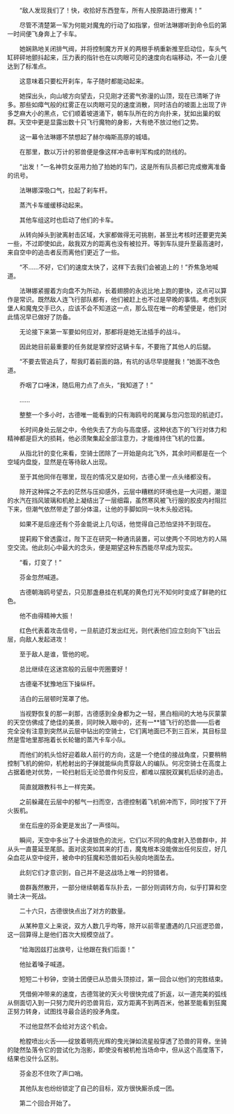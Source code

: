 　　“敌人发现我们了！快，收拾好东西登车，所有人按原路进行撤离！”

　　尽管不清楚第一军为何能对魔鬼的行动了如指掌，但听法琳娜听到命令后的第一时间便飞身奔上了卡车。

　　她娴熟地关闭排气阀，并将控制魔方开关的两根手柄重新推至启动位，车头气缸砰砰地颤抖起来，压力表的指针也在以肉眼可见的速度向右端移动，不一会儿便达到了标准点。

　　这意味着只要松开刹车，车子随时都能动起来。

　　她探出头，向山坡方向望去，只见刚才还雾气弥漫的山顶，现在已清晰了许多。那些如瘴气般的红雾正在以肉眼可见的速度消散，同时洁白的坡面上出现了许多芝麻大小的黑点，它们顺着坡道涌下，朝车队所在的方向扑来，犹如出巢的蚁群。天空中更是显露出数十只飞行魔物的身影，大有绝不放过他们之势。

　　这一幕令法琳娜不禁想起了赫尔梅斯高原的城墙。

　　在那里，数以万计的邪兽便是像这样冲击审判军构成的防线的。

　　“出发！”一名神罚女巫用力拍了拍她的车门，这是所有队员都已完成撤离准备的讯号。

　　法琳娜深吸口气，拉起了刹车杆。

　　蒸汽卡车缓缓移动起来。

　　其他车组这时也启动了他们的卡车。

　　从转向掉头到驶离射击区域，大家都做得无可挑剔，甚至比考核时还要更完美一些，不过即使如此，敌我双方的距离也没有被拉开。等到车队提升至最高速时，来自空中的追击者反而离他们更近了一些。

　　“不……不好，它们的速度太快了，这样下去我们会被追上的！”乔焦急地喊道。

　　法琳娜紧握着方向盘不为所动，长着翅膀的永远比地上跑的要快，这点可以算作是常识。既然敌人连飞行部队都有，他们被赶上也不过是早晚的事情。考虑到灰堡人和魔鬼交手已久，应该不会不知道这一点，那么现在唯一的希望便是，他们对此情况早已做好了防备。

　　无论接下来第一军要如何应对，那都将是她无法插手的战斗。

　　因此她目前最重要的任务就是掌控好这辆卡车，不要拖了其他人的后腿。

　　“不要去管追兵了，帮我盯着前面的路，有坑的话尽早提醒我！”她面不改色道。

　　乔咽了口唾沫，随后用力点了点头，“我知道了！”

　　……

　　整整一个多小时，古德唯一能看到的只有海鸥号的尾翼与忽闪忽现的航迹灯。

　　长时间身处云层之中，令他失去了方向与高度感，这种状态下的飞行对体力和精神都是巨大的损耗，他必须聚集起全部注意力，才能维持住飞机的位置。

　　从指北针的变化来看，空骑士团除了一开始是向北飞外，其余时间都是在一个空域内盘旋，显然是在等待敌人出现。

　　至于其他同伴在哪里，现在的情况又是如何，古德心里一点头绪都没有。

　　除开这种挥之不去的茫然与压抑感外，云层中糟糕的环境也是一大问题，潮湿的水汽在挡风玻璃和机舱上凝结出了一层细霜，虽然寒风被飞行服的胶皮内衬阻拦下来，但潮气依然带走了部分体温，让他的手脚如同一块木头般迟钝。

　　如果不是后座还有个芬金能说上几句话，他觉得自己恐怕坚持不到现在。

　　提莉殿下曾透露过，陛下正在研究一种通讯装置，可以使两个不同地方的人隔空交流。他此刻心中最大的念头，便是期望这种东西能尽早成为现实。

　　“看，灯变了！”

　　芬金忽然喊道。

　　古德朝海鸥号望去，只见那盏悬挂在机尾的黄色灯光不知何时变成了鲜艳的红色。

　　他不由得精神大振！

　　红色代表着攻击信号，一旦航迹灯发出红光，则代表他们应立刻向下飞出云层，向敌人发起进攻！

　　至于敌人是谁，管他的呢。

　　总比继续在这迷宫般的云层中兜圈要好！

　　古德毫不犹豫地压下操纵杆。

　　洁白的云层顿时笼罩了他。

　　当视野恢复的那一刹那，古德感到全身都为之一轻，黑白相间的大地与灰蒙蒙的天空仿佛成了绝佳的美景，同时映入眼中的，还有一**错飞行的恐兽——后者完全没有注意到突然从云层中钻出的空骑士，它们离地面已不到三百米，其目标显然是雪地里那拖着长长轮辙的蒸汽卡车小队。

　　而他们的机头恰好迎着敌人前行的方向，这是一个绝佳的接战角度，只要稍稍控制飞机的俯仰，机枪射出的子弹就能纵向贯穿敌人的编队。何况空骑士在高度上占据着绝对优势，一轮扫射后无论恐兽作何反应，都难以摆脱双翼机后续的追击。

　　简直就跟教科书上一样完美。

　　之前躲藏在云层中的郁气一扫而空，古德控制着飞机俯冲而下，同时按下了开火扳机。

　　坐在后座的芬金更是发出了一声怪叫。

　　瞬间，天空中多出了十余道银色的流光，它们以不同的角度射入恐兽群中，并从头一直蔓延至尾部。面对这突如其来的打击，魔鬼根本没能做出任何反应，好几朵血花从空中绽开，被命中的狂魔和恐兽如石头般向地面坠去。

　　此刻它们才意识到，自己并不是这战场上唯一的狩猎者。

　　兽群轰然散开，一部分继续朝着车队扑去，一部分则调转方向，似乎打算和空骑士决一死战。

　　二十六只，古德很快点出了对方的数量。

　　从某种意义上来说，双方人数几乎均等，除开以前零星遭遇的几只巡逻恐兽，这一回算得上是他们首次大规模空战了。

　　“给海因兹打出旗号，让他跟在我们后面！”

　　他扯着嗓子喊道。

　　短短二十秒钟，空骑士团便已从恐兽头顶掠过，第一回合以他们的完胜结束。

　　凭借俯冲带来的速度，古德驾驶的天火号很快完成了折返，以一道完美的弧线从侧面切入到一只努力爬升的恐兽背后，双方距离不到两百米，他甚至能看到狂魔正努力转身，试图找寻最合适的投矛角度。

　　不过他显然不会给对方这个机会。

　　枪膛喷出火舌——绽放着明亮光辉的曳光弹如流星般穿透了恐兽的背脊。坐骑的陡然坠落令它的尝试化为泡影，即使没有被机枪当场命中，但从这个高度落下，结果也没什么区别。

　　芬金忍不住吹了声口哨。

　　其他队友也纷纷锁定了自己的目标，双方很快厮杀成一团。

　　第二个回合开始了。

